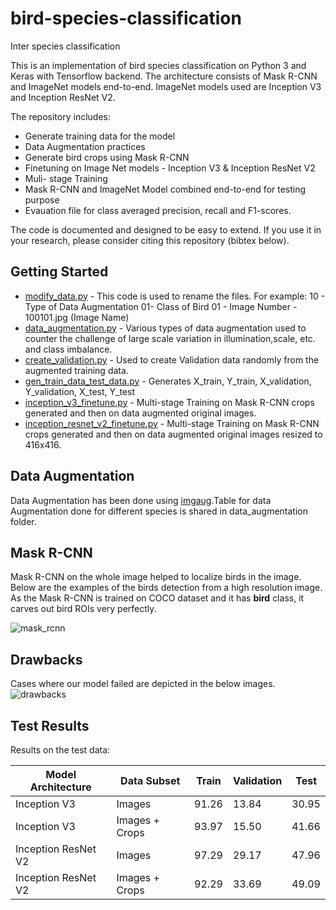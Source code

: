 # bird-species-classification
Inter species classification

This is an implementation of bird species classification on Python 3 and Keras with Tensorflow backend. The architecture consists of Mask R-CNN and ImageNet models end-to-end. ImageNet models used are Inception V3 and Inception ResNet V2.

The repository includes:
* Generate training data for the model
* Data Augmentation practices
* Generate bird crops using Mask R-CNN 
* Finetuning on Image Net models - Inception V3 & Inception ResNet V2
* Muli- stage Training
* Mask R-CNN and ImageNet Model combined end-to-end for testing purpose
* Evauation file for class averaged precision, recall and F1-scores.

The code is documented and designed to be easy to extend. If you use it in your research, please consider citing this repository (bibtex below). 

## Getting Started
 * [modify_data.py](https://github.com/AKASH2907/bird-species-classification/blob/master/modify_data.py) - This code is used to rename the files. For example: 10 - Type of Data Augmentation 01- Class of Bird 01 - Image Number - 100101.jpg (Image Name)
 * [data_augmentation.py](https://github.com/AKASH2907/bird-species-classification/blob/master/data_augmentation/data_augmentation.py) - Various types of data augmentation used to counter the challenge of large scale variation in illumination,scale, etc. and class imbalance.
 * [create_validation.py](https://github.com/AKASH2907/bird-species-classification/blob/master/create_validation.py) - Used to create Validation data randomly from the augmented training data.
* [gen_train_data_test_data.py](https://github.com/AKASH2907/bird-species-classification/blob/master/gen_train_data_test_data.py) - Generates X_train, Y_train, X_validation, Y_validation, X_test, Y_test
* [inception_v3_finetune.py](https://github.com/AKASH2907/bird-species-classification/blob/master/inception_v3_finetune.py) - Multi-stage Training on Mask R-CNN crops generated and then on data augmented original images.
* [inception_resnet_v2_finetune.py](https://github.com/AKASH2907/bird-species-classification/blob/master/inception_resnet_v2_finetune.py) - Multi-stage Training on Mask R-CNN crops generated and then on data augmented original images resized to 416x416.

## Data Augmentation
Data Augmentation has been done using [imgaug](https://imgaug.readthedocs.io/en/latest/source/augmenters.html#affine).Table for data Augmentation done for different species is shared in data_augmentation folder.


## Mask R-CNN
Mask R-CNN on the whole image helped to localize birds in the image. Below are the examples of the birds detection from a high resolution image. As the Mask R-CNN is trained on COCO dataset and it has **bird** class, it carves out bird ROIs very perfectly.

![mask_rcnn](https://user-images.githubusercontent.com/22872200/45112827-5b385880-b166-11e8-94c1-8d42edb4a2c6.jpg)


## Drawbacks

Cases where our model failed are depicted in the below images.
![drawbacks](https://user-images.githubusercontent.com/22872200/45113093-0517e500-b167-11e8-9486-f90f8620ae70.jpg)


## Test Results
Results on the test data:

Model Architecture| Data Subset | Train | Validation | Test
------------- | -------- | ---------  | ---------- | ----------
Inception V3  | Images| 91.26 | 13.84|30.95 
Inception V3| Images + Crops| 93.97| 15.50|41.66
Inception ResNet V2  | Images| 97.29 |29.17  |47.96
Inception ResNet V2| Images + Crops |92.29|33.69|49.09

